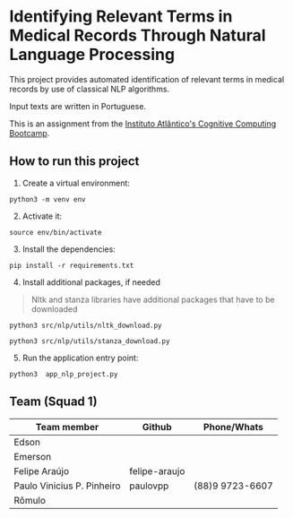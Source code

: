 # Identifying Relevant Terms in Medical Records Through Natural Language Processing

This project provides automated identification of relevant terms in medical records by use of classical NLP algorithms. 

Input texts are written in Portuguese.

This is an assignment from the [Instituto Atlântico's Cognitive Computing Bootcamp](https://www.atlantico.com.br/academy-bootcamp/).


## How to run this project

1. Create a virtual environment:

`python3 -m venv env`

2. Activate it:

`source env/bin/activate`

3. Install the dependencies:

`pip install -r requirements.txt`

4. Install additional packages, if needed

 > Nltk and stanza libraries have additional packages that have to be downloaded

`python3 src/nlp/utils/nltk_download.py`

`python3 src/nlp/utils/stanza_download.py`

5. Run the application entry point:

`python3  app_nlp_project.py`

## Team (**Squad 1**)

| Team member                  | Github       | Phone/Whats     |
| ---------------------------- | ------------ | --------------- |
| Edson                        |              |                 |
| Emerson                      |              |                 |
| Felipe Araújo                | felipe-araujo|                 |  
| Paulo Vinicius P. Pinheiro   |   paulovpp   | (88)9 9723-6607 |
| Rômulo                       |              |                 |
